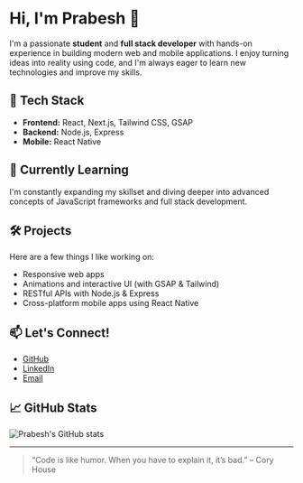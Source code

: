 # Hi, I'm Prabesh 👋

I'm a passionate **student** and **full stack developer** with hands-on experience in building modern web and mobile applications. I enjoy turning ideas into reality using code, and I'm always eager to learn new technologies and improve my skills.

## 🚀 Tech Stack

- **Frontend:** React, Next.js, Tailwind CSS, GSAP
- **Backend:** Node.js, Express
- **Mobile:** React Native

## 🌱 Currently Learning

I'm constantly expanding my skillset and diving deeper into advanced concepts of JavaScript frameworks and full stack development.

## 🛠️ Projects

Here are a few things I like working on:
- Responsive web apps
- Animations and interactive UI (with GSAP & Tailwind)
- RESTful APIs with Node.js & Express
- Cross-platform mobile apps using React Native

## 📫 Let's Connect!

- [GitHub](https://github.com/prabesh340)
- [LinkedIn](www.linkedin.com/in/prabesh-panta-2a449436a) 
- [Email](mailto:prabeshpanta340@example.com) 

## 📈 GitHub Stats

![Prabesh's GitHub stats](https://github-readme-stats.vercel.app/api?username=prabesh340&show_icons=true&theme=radical)

---

> “Code is like humor. When you have to explain it, it’s bad.” – Cory House
